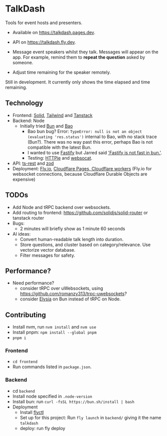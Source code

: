 # TalkDash

Tools for event hosts and presenters. 
- Available on https://talkdash.pages.dev. 
- API on https://talkdash.fly.dev.

- Message event speakers whilst they talk. Messages will appear on the app. For example, remind them to **repeat the question** asked by someone. 
- Adjust time remaining for the speaker remotely.

Still in development. It currently only shows the time elapsed and time remaining.

## Technology
- Frontend: [Solid](https://tailwindcss.com/), [Tailwind](https://tailwindcss.com/) and [Tanstack](https://tanstack.com/)
- Backend: Node
  - Initially tried [Bun](https://bun.sh/) and [Bao](https://github.com/mattreid1/baojs)
    - Bao bun bug? Error: `TypeError: null is not an object (evaluating 'res.status')` internal to Bao, with no stack trace (Bun?). There was no way past this error, perhaps Bao is not compatible with the latest Bun. 
    - I wanted to use [Fastify](https://fastify.dev/) but Jarred said ['Fastify is not fast in bun.'](https://news.ycombinator.com/item?id=37800505).
    - Testing: [HTTPie](https://httpie.io/app) and [websocat](https://github.com/vi/websocat).
- API: [ts-rest](https://ts-rest.com/) and [zod](https://zod.dev/)
- Deployment: [Fly.io](https://fly.io), [Cloudflare Pages, Cloudflare workers](https://www.cloudflare.com/en-gb/) (Fly.io for websocket connections, because Cloudflare Durable Objects are expensive)

## TODOs

- Add Node and tRPC backend over websockets.
- Add routing to frontend: https://github.com/solidjs/solid-router or tanstack router
- Bugs:
  - 2 minutes will briefly show as 1 minute 60 seconds
- AI ideas:
  - Convert human-readable talk length into duration.
  - Store questions, and cluster based on category/relevance. Use vectorize vector database.
  - Filter messages for safety.

## Performance?
- Need performance? 
  - consider tRPC over uWebsockets, using https://github.com/romanzy313/trpc-uwebsockets?
  - consider [Elysia](https://elysiajs.com/) on Bun instead of tRPC on Node.

## Contributing
- Install nvm, run `nvm install` and `nvm use`
- Install pnpm: `npm install --global pnpm`
- `pnpm i`

### Frontend
- `cd frontend`
- Run commands listed in `package.json`.

### Backend
- cd `backend`
- Install node specified in `.node-version`
- Install bun: run `curl -fsSL https://bun.sh/install | bash`
- Deployment
  - Install [flyctl](https://fly.io/docs/hands-on/install-flyctl/)
  - Set up for this project: Run `fly launch` in `backend/` giving it the name `talkdash`
  - deploy: run fly deploy